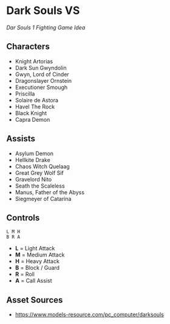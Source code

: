 # Dark Souls VS

_Dar Souls 1 Fighting Game Idea_ 

## Characters

- Knight Artorias
- Dark Sun Gwyndolin
- Gwyn, Lord of Cinder 
- Dragonslayer Ornstein
- Executioner Smough 
- Priscilla
- Solaire de Astora
- Havel The Rock
- Black Knight 
- Capra Demon

## Assists

- Asylum Demon
- Hellkite Drake
- Chaos Witch Quelaag
- Great Grey Wolf Sif 
- Gravelord Nito
- Seath the Scaleless
- Manus, Father of the Abyss
- Siegmeyer of Catarina


## Controls

```
L M H
B R A

``` 

- **L** = Light Attack
- **M** = Medium Attack
- **H** = Heavy Attack
- **B** = Block / Guard
- **R** = Roll
- **A** = Call Assist


## Asset Sources

- https://www.models-resource.com/pc_computer/darksouls